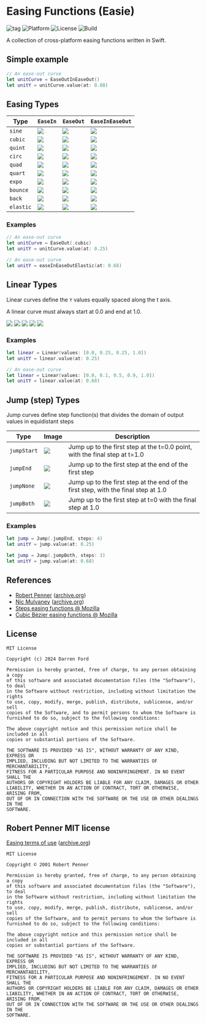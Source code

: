 # Easing Functions (Easie)

![tag](https://img.shields.io/github/v/tag/dagronf/Easie)
![Platform](https://img.shields.io/badge/Platforms-macOS%20|%20iOS%20|%20tvOS%20|%20watchOS%20|%20visionOS%20|%20Linux-lightgrey.svg)
![License](https://img.shields.io/badge/License-MIT-apple)
![Build](https://img.shields.io/github/actions/workflow/status/dagronf/Easie/swift.yml)

A collection of cross-platform easing functions written in Swift.

## Simple example

```swift
// An ease-out curve
let unitCurve = EaseOutInEaseOut()
let unitY = unitCurve.value(at: 0.88)
```

## Easing Types

| Type      |  `EaseIn`  |  `EaseOut`  |  `EaseInEaseOut`  | 
|-----------|------------|-------------|-------------------|
| `sine`    | <img src="Art/images/path-easeIn(sine).png" /> | <img src="Art/images/path-easeOut(sine).png" /> | <img src="Art/images/path-easeInEaseOut(sine).png" /> | 
| `cubic`   | <img src="Art/images/path-easeIn(cubic).png" /> | <img src="Art/images/path-easeOut(cubic).png" /> | <img src="Art/images/path-easeInEaseOut(cubic).png" /> |	
| `quint`   | <img src="Art/images/path-easeIn(quint).png" /> | <img src="Art/images/path-easeOut(quint).png" /> | <img src="Art/images/path-easeInEaseOut(quint).png" /> |
| `circ`    | <img src="Art/images/path-easeIn(circ).png" /> | <img src="Art/images/path-easeOut(circ).png" /> | <img src="Art/images/path-easeInEaseOut(circ).png" /> |
| `quad`    | <img src="Art/images/path-easeIn(quad).png" /> | <img src="Art/images/path-easeOut(quad).png" /> | <img src="Art/images/path-easeInEaseOut(quad).png" /> |
| `quart`   | <img src="Art/images/path-easeIn(quart).png" /> | <img src="Art/images/path-easeOut(quart).png" /> | <img src="Art/images/path-easeInEaseOut(quart).png" /> |
| `expo`    | <img src="Art/images/path-easeIn(expo).png" /> | <img src="Art/images/path-easeOut(expo).png" /> | <img src="Art/images/path-easeInEaseOut(expo).png" /> |	
| `bounce`  | <img src="Art/images/path-easeInBounce.png" /> | <img src="Art/images/path-easeOutBounce.png" /> | <img src="Art/images/path-easeInEaseOutBounce.png" /> |
| `back`    | <img src="Art/images/path-easeInBack.png" /> | <img src="Art/images/path-easeOutBack.png" /> | <img src="Art/images/path-easeInEaseOutBack.png" /> |
| `elastic` | <img src="Art/images/path-easeInElastic.png" /> | <img src="Art/images/path-easeOutElastic.png" /> | <img src="Art/images/path-easeInEaseOutElastic.png" /> |

### Examples

```swift
// An ease-out curve
let unitCurve = EaseOut(.cubic)
let unitY = unitCurve.value(at: 0.25)
```

```swift
// An ease-out curve
let unitY = easeInEaseOutElastic(at: 0.68)
```

## Linear Types

Linear curves define the `Y` values equally spaced along the t axis.

A linear curve must always start at 0.0 and end at 1.0.

<img src="Art/images/path-linear(0.0,0.1,0.5,0.9,1.0).png" />
<img src="Art/images/path-linear(0.0,0.5,1.0).png" />
<img src="Art/images/path-linear(0.0,0.25,0.25,1.0).png" />
<img src="Art/images/path-linear(0.0,0.125,0.25,1.0).png" />
<img src="Art/images/path-linear(0.0,1.0,0.0,1.0).png" />

### Examples

```swift
let linear = Linear(values: [0.0, 0.25, 0.25, 1.0])
let unitY = linear.value(at: 0.25)
```

```swift
// An ease-out curve
let linear = Linear(values: [0.0, 0.1, 0.5, 0.9, 1.0])
let unitY = linear.value(at: 0.68)
```

## Jump (step) Types

Jump curves define step function(s) that divides the domain of output values in equidistant steps

| Type        | Image                                               | Description |
|-------------|-----------------------------------------------------|-------------|
| `jumpStart` | <img src="Art/images/path-jump-jumpStart-2.png" />  | Jump up to the first step at the t=0.0 point, with the final step at t=1.0 | 
| `jumpEnd`   | <img src="Art/images/path-jump-jumpEnd-4.png" />    | Jump up to the first step at the end of the first step |
| `jumpNone`  | <img src="Art/images/path-jump-jumpNone-5.png" />   | Jump up to the first step at the end of the first step, with the final step at 1.0 | 
| `jumpBoth`  | <img src="Art/images/path-jump-jumpBoth-3.png" />   | Jump up to the first step at t=0 with the final step at 1.0 |

### Examples

```swift
let jump = Jump(.jumpEnd, steps: 4)
let unitY = jump.value(at: 0.25)
```

```swift
let jump = Jump(.jumpBoth, steps: 3)
let unitY = jump.value(at: 0.68)
```

## References

* [Robert Penner](http://robertpenner.com/easing/) ([archive.org](https://web.archive.org/web/20241108204417/http://robertpenner.com/easing/))
* [Nic Mulvaney](https://nicmulvaney.com/easing) ([archive.org](https://web.archive.org/web/20240926061450/https://nicmulvaney.com/easing))
* [Steps easing functions @ Mozilla](https://developer.mozilla.org/en-US/docs/Web/CSS/easing-function#steps_easing_function)
* [Cubic Bézier easing functions @ Mozilla](https://developer.mozilla.org/en-US/docs/Web/CSS/easing-function#cubic_bézier_easing_function)

## License

```
MIT License

Copyright (c) 2024 Darren Ford

Permission is hereby granted, free of charge, to any person obtaining a copy
of this software and associated documentation files (the "Software"), to deal
in the Software without restriction, including without limitation the rights
to use, copy, modify, merge, publish, distribute, sublicense, and/or sell
copies of the Software, and to permit persons to whom the Software is
furnished to do so, subject to the following conditions:

The above copyright notice and this permission notice shall be included in all
copies or substantial portions of the Software.

THE SOFTWARE IS PROVIDED "AS IS", WITHOUT WARRANTY OF ANY KIND, EXPRESS OR
IMPLIED, INCLUDING BUT NOT LIMITED TO THE WARRANTIES OF MERCHANTABILITY,
FITNESS FOR A PARTICULAR PURPOSE AND NONINFRINGEMENT. IN NO EVENT SHALL THE
AUTHORS OR COPYRIGHT HOLDERS BE LIABLE FOR ANY CLAIM, DAMAGES OR OTHER
LIABILITY, WHETHER IN AN ACTION OF CONTRACT, TORT OR OTHERWISE, ARISING FROM,
OUT OF OR IN CONNECTION WITH THE SOFTWARE OR THE USE OR OTHER DEALINGS IN THE
SOFTWARE.
```

## Robert Penner MIT license

[Easing terms of use](http://robertpenner.com/easing_terms_of_use.html) ([archive.org](https://web.archive.org/web/20240915222613/http://www.robertpenner.com/easing_terms_of_use.html))

```
MIT License

Copyright © 2001 Robert Penner

Permission is hereby granted, free of charge, to any person obtaining a copy
of this software and associated documentation files (the "Software"), to deal
in the Software without restriction, including without limitation the rights
to use, copy, modify, merge, publish, distribute, sublicense, and/or sell 
copies of the Software, and to permit persons to whom the Software is
furnished to do so, subject to the following conditions:

The above copyright notice and this permission notice shall be included in all 
copies or substantial portions of the Software.

THE SOFTWARE IS PROVIDED "AS IS", WITHOUT WARRANTY OF ANY KIND, EXPRESS OR
IMPLIED, INCLUDING BUT NOT LIMITED TO THE WARRANTIES OF MERCHANTABILITY,
FITNESS FOR A PARTICULAR PURPOSE AND NONINFRINGEMENT. IN NO EVENT SHALL THE
AUTHORS OR COPYRIGHT HOLDERS BE LIABLE FOR ANY CLAIM, DAMAGES OR OTHER
LIABILITY, WHETHER IN AN ACTION OF CONTRACT, TORT OR OTHERWISE, ARISING FROM,
OUT OF OR IN CONNECTION WITH THE SOFTWARE OR THE USE OR OTHER DEALINGS IN THE
SOFTWARE.
```
